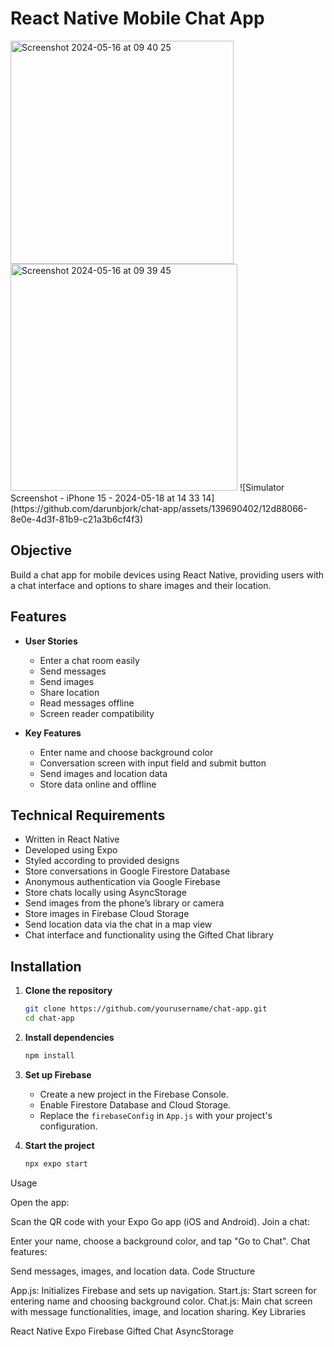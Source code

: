 # React Native Mobile Chat App
<img width="357" alt="Screenshot 2024-05-16 at 09 40 25" src="https://github.com/darunbjork/chat-app/assets/139690402/28f3a327-ed4b-4dc4-b82e-3824dcd1f93a">
<img width="363" alt="Screenshot 2024-05-16 at 09 39 45" src="https://github.com/darunbjork/chat-app/assets/139690402/352a30f0-2a89-496b-a1f7-e1e908c8e199">
![Simulator Screenshot - iPhone 15 - 2024-05-18 at 14 33 14](https://github.com/darunbjork/chat-app/assets/139690402/12d88066-8e0e-4d3f-81b9-c21a3b6cf4f3)

## Objective

Build a chat app for mobile devices using React Native, providing users with a chat interface and options to share images and their location.

## Features

- **User Stories**
  - Enter a chat room easily
  - Send messages
  - Send images
  - Share location
  - Read messages offline
  - Screen reader compatibility

- **Key Features**
  - Enter name and choose background color
  - Conversation screen with input field and submit button
  - Send images and location data
  - Store data online and offline

## Technical Requirements

- Written in React Native
- Developed using Expo
- Styled according to provided designs
- Store conversations in Google Firestore Database
- Anonymous authentication via Google Firebase
- Store chats locally using AsyncStorage
- Send images from the phone’s library or camera
- Store images in Firebase Cloud Storage
- Send location data via the chat in a map view
- Chat interface and functionality using the Gifted Chat library

## Installation

1. **Clone the repository**
   ```bash
   git clone https://github.com/yourusername/chat-app.git
   cd chat-app
   ```

2. **Install dependencies**
   ```bash
   npm install
   ```

3. **Set up Firebase**
   - Create a new project in the Firebase Console.
   - Enable Firestore Database and Cloud Storage.
   - Replace the `firebaseConfig` in `App.js` with your project's configuration.

4. **Start the project**
   ```bash
   npx expo start
   ```

Usage

Open the app:

Scan the QR code with your Expo Go app (iOS and Android).
Join a chat:

Enter your name, choose a background color, and tap "Go to Chat".
Chat features:

Send messages, images, and location data.
Code Structure

App.js:
Initializes Firebase and sets up navigation.
Start.js:
Start screen for entering name and choosing background color.
Chat.js:
Main chat screen with message functionalities, image, and location sharing.
Key Libraries

React Native
Expo
Firebase
Gifted Chat
AsyncStorage
